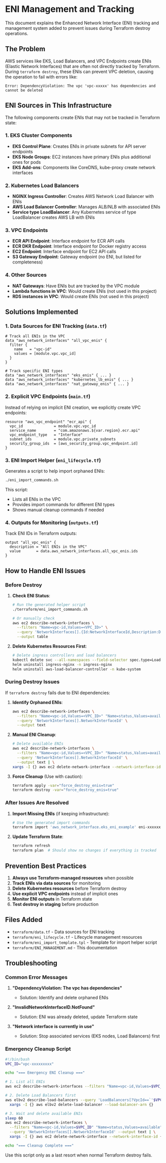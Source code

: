 # ENI Management and Tracking

This document explains the Enhanced Network Interface (ENI) tracking and management system added to prevent issues during Terraform destroy operations.

## The Problem

AWS services like EKS, Load Balancers, and VPC Endpoints create ENIs (Elastic Network Interfaces) that are often not directly tracked by Terraform. During `terraform destroy`, these ENIs can prevent VPC deletion, causing the operation to fail with errors like:

```
Error: DependencyViolation: The vpc 'vpc-xxxxx' has dependencies and cannot be deleted
```

## ENI Sources in This Infrastructure

The following components create ENIs that may not be tracked in Terraform state:

### 1. EKS Cluster Components
- **EKS Control Plane**: Creates ENIs in private subnets for API server endpoints
- **EKS Node Groups**: EC2 instances have primary ENIs plus additional ones for pods
- **EKS Add-ons**: Components like CoreDNS, kube-proxy create network interfaces

### 2. Kubernetes Load Balancers
- **NGINX Ingress Controller**: Creates AWS Network Load Balancer with ENIs
- **AWS Load Balancer Controller**: Manages ALB/NLB with associated ENIs
- **Service type LoadBalancer**: Any Kubernetes service of type LoadBalancer creates AWS LB with ENIs

### 3. VPC Endpoints
- **ECR API Endpoint**: Interface endpoint for ECR API calls
- **ECR DKR Endpoint**: Interface endpoint for Docker registry access
- **EC2 Endpoint**: Interface endpoint for EC2 API calls
- **S3 Gateway Endpoint**: Gateway endpoint (no ENI, but listed for completeness)

### 4. Other Sources
- **NAT Gateways**: Have ENIs but are tracked by the VPC module
- **Lambda functions in VPC**: Would create ENIs (not used in this project)
- **RDS instances in VPC**: Would create ENIs (not used in this project)

## Solutions Implemented

### 1. Data Sources for ENI Tracking (`data.tf`)

```hcl
# Track all ENIs in the VPC
data "aws_network_interfaces" "all_vpc_enis" {
  filter {
    name   = "vpc-id"
    values = [module.vpc.vpc_id]
  }
}

# Track specific ENI types
data "aws_network_interfaces" "eks_enis" { ... }
data "aws_network_interfaces" "kubernetes_lb_enis" { ... }
data "aws_network_interfaces" "nat_gateway_enis" { ... }
```

### 2. Explicit VPC Endpoints (`main.tf`)

Instead of relying on implicit ENI creation, we explicitly create VPC endpoints:

```hcl
resource "aws_vpc_endpoint" "ecr_api" {
  vpc_id              = module.vpc.vpc_id
  service_name        = "com.amazonaws.${var.region}.ecr.api"
  vpc_endpoint_type   = "Interface"
  subnet_ids          = module.vpc.private_subnets
  security_group_ids  = [aws_security_group.vpc_endpoint.id]
}
```

### 3. ENI Import Helper (`eni_lifecycle.tf`)

Generates a script to help import orphaned ENIs:

```bash
./eni_import_commands.sh
```

This script:
- Lists all ENIs in the VPC
- Provides import commands for different ENI types
- Shows manual cleanup commands if needed

### 4. Outputs for Monitoring (`outputs.tf`)

Track ENI IDs in Terraform outputs:

```hcl
output "all_vpc_enis" {
  description = "All ENIs in the VPC"
  value       = data.aws_network_interfaces.all_vpc_enis.ids
}
```

## How to Handle ENI Issues

### Before Destroy

1. **Check ENI Status**:
   ```bash
   # Run the generated helper script
   ./terraform/eni_import_commands.sh
   
   # Or manually check
   aws ec2 describe-network-interfaces \
     --filters "Name=vpc-id,Values=<VPC_ID>" \
     --query 'NetworkInterfaces[].{Id:NetworkInterfaceId,Description:Description,Status:Status}' \
     --output table
   ```

2. **Delete Kubernetes Resources First**:
   ```bash
   # Delete ingress controllers and load balancers
   kubectl delete svc --all-namespaces --field-selector spec.type=LoadBalancer
   helm uninstall ingress-nginx -n ingress-nginx
   helm uninstall aws-load-balancer-controller -n kube-system
   ```

### During Destroy Issues

If `terraform destroy` fails due to ENI dependencies:

1. **Identify Orphaned ENIs**:
   ```bash
   aws ec2 describe-network-interfaces \
     --filters "Name=vpc-id,Values=<VPC_ID>" "Name=status,Values=available" \
     --query 'NetworkInterfaces[].NetworkInterfaceId' \
     --output text
   ```

2. **Manual ENI Cleanup**:
   ```bash
   # Delete available ENIs
   aws ec2 describe-network-interfaces \
     --filters "Name=vpc-id,Values=<VPC_ID>" "Name=status,Values=available" \
     --query 'NetworkInterfaces[].NetworkInterfaceId' \
     --output text | \
   xargs -I {} aws ec2 delete-network-interface --network-interface-id {}
   ```

3. **Force Cleanup** (Use with caution):
   ```bash
   terraform apply -var="force_destroy_enis=true"
   terraform destroy -var="force_destroy_enis=true"
   ```

### After Issues Are Resolved

1. **Import Missing ENIs** (if keeping infrastructure):
   ```bash
   # Use the generated import commands
   terraform import 'aws_network_interface.eks_eni_example' eni-xxxxxxxxx
   ```

2. **Update Terraform State**:
   ```bash
   terraform refresh
   terraform plan  # Should show no changes if everything is tracked
   ```

## Prevention Best Practices

1. **Always use Terraform-managed resources** when possible
2. **Track ENIs via data sources** for monitoring
3. **Delete Kubernetes resources** before Terraform destroy
4. **Use explicit VPC endpoints** instead of implicit ones
5. **Monitor ENI outputs** in Terraform state
6. **Test destroy in staging** before production

## Files Added

- `terraform/data.tf` - Data sources for ENI tracking
- `terraform/eni_lifecycle.tf` - Lifecycle management resources
- `terraform/eni_import_template.tpl` - Template for import helper script
- `terraform/ENI_MANAGEMENT.md` - This documentation

## Troubleshooting

### Common Error Messages

1. **"DependencyViolation: The vpc has dependencies"**
   - Solution: Identify and delete orphaned ENIs

2. **"InvalidNetworkInterfaceID.NotFound"**
   - Solution: ENI was already deleted, update Terraform state

3. **"Network interface is currently in use"**
   - Solution: Stop associated services (EKS nodes, Load Balancers) first

### Emergency Cleanup Script

```bash
#!/bin/bash
VPC_ID="vpc-xxxxxxxxx"

echo "=== Emergency ENI Cleanup ==="

# 1. List all ENIs
aws ec2 describe-network-interfaces --filters "Name=vpc-id,Values=$VPC_ID"

# 2. Delete Load Balancers first
aws elbv2 describe-load-balancers --query 'LoadBalancers[?VpcId==`'$VPC_ID'`].LoadBalancerArn' --output text | \
  xargs -I {} aws elbv2 delete-load-balancer --load-balancer-arn {}

# 3. Wait and delete available ENIs
sleep 60
aws ec2 describe-network-interfaces \
  --filters "Name=vpc-id,Values=$VPC_ID" "Name=status,Values=available" \
  --query 'NetworkInterfaces[].NetworkInterfaceId' --output text | \
  xargs -I {} aws ec2 delete-network-interface --network-interface-id {}

echo "=== Cleanup Complete ==="
```

Use this script only as a last resort when normal Terraform destroy fails.
